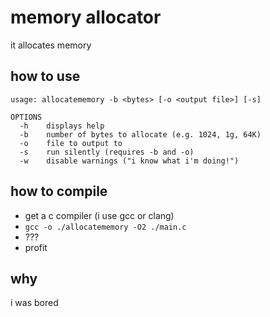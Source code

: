 # memory allocator

it allocates memory

## how to use

```
usage: allocatememory -b <bytes> [-o <output file>] [-s]

OPTIONS
  -h    displays help
  -b    number of bytes to allocate (e.g. 1024, 1g, 64K)
  -o    file to output to
  -s    run silently (requires -b and -o)
  -w    disable warnings ("i know what i'm doing!")
```

## how to compile

- get a c compiler (i use gcc or clang)
- `gcc -o ./allocatememory -O2 ./main.c`
- ???
- profit

## why

i was bored
